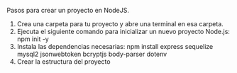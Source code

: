 Pasos para crear un proyecto en NodeJS.
1. Crea una carpeta para tu proyecto y abre una terminal en esa carpeta.
2. Ejecuta el siguiente comando para inicializar un nuevo proyecto Node.js:
    npm init -y
3. Instala las dependencias necesarias:
    npm install express sequelize mysql2 jsonwebtoken bcryptjs body-parser dotenv
4. Crear la estructura del proyecto